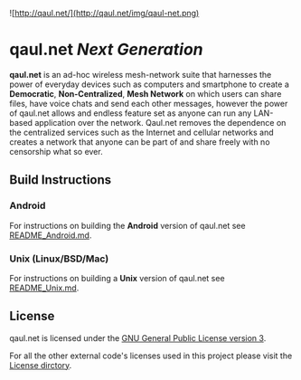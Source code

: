 ![http://qaul.net/](http://qaul.net/img/qaul-net.png)

qaul.net _**N**ext **G**eneration_
==================================

**qaul.net** is an ad-hoc wireless mesh-network suite that harnesses the 
power of everyday devices such as computers and smartphone to create a 
**Democratic**, **Non-Centralized**, **Mesh Network** on which users can 
share files, have voice chats and send each other messages, however the 
power of qaul.net allows and endless feature set as anyone can run any 
LAN-based application over the network. Qaul.net removes the dependence 
on the centralized services such as the Internet and cellular networks 
and creates a network that anyone can be part of and share freely with 
no censorship what so ever.

Build Instructions
------------------

### Android

For instructions on building the **Android** version of qaul.net see 
[README_Android.md](README_Android.md).


### Unix (Linux/BSD/Mac)

For instructions on building a **Unix** version of qaul.net see 
[README_Unix.md](README_Unix.md).


License
-------

qaul.net is licensed under the 
[GNU General Public License version 3](https://github.com/WachterJud/qaul.net-ng/blob/qaul-ng/Licenses/GPLv3.txt).

For all the other external code's licenses used in this project please 
visit the [License dirctory](https://github.com/WachterJud/qaul.net-ng/tree/qaul-ng/Licenses).
